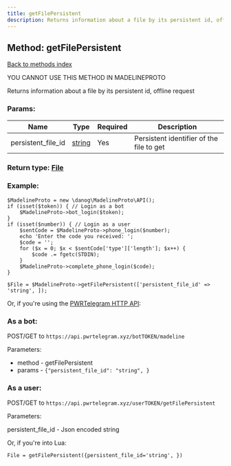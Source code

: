 ```yaml
---
title: getFilePersistent
description: Returns information about a file by its persistent id, offline request
---
```

## Method: getFilePersistent  
[Back to methods index](index.md)


YOU CANNOT USE THIS METHOD IN MADELINEPROTO


Returns information about a file by its persistent id, offline request

### Params:

| Name     |    Type       | Required | Description |
|----------|---------------|----------|-------------|
|persistent\_file\_id|[string](../types/string.md) | Yes|Persistent identifier of the file to get|


### Return type: [File](../types/File.md)

### Example:


```
$MadelineProto = new \danog\MadelineProto\API();
if (isset($token)) { // Login as a bot
    $MadelineProto->bot_login($token);
}
if (isset($number)) { // Login as a user
    $sentCode = $MadelineProto->phone_login($number);
    echo 'Enter the code you received: ';
    $code = '';
    for ($x = 0; $x < $sentCode['type']['length']; $x++) {
        $code .= fgetc(STDIN);
    }
    $MadelineProto->complete_phone_login($code);
}

$File = $MadelineProto->getFilePersistent(['persistent_file_id' => 'string', ]);
```

Or, if you're using the [PWRTelegram HTTP API](https://pwrtelegram.xyz):

### As a bot:

POST/GET to `https://api.pwrtelegram.xyz/botTOKEN/madeline`

Parameters:

* method - getFilePersistent
* params - `{"persistent_file_id": "string", }`



### As a user:

POST/GET to `https://api.pwrtelegram.xyz/userTOKEN/getFilePersistent`

Parameters:

persistent_file_id - Json encoded string




Or, if you're into Lua:

```
File = getFilePersistent({persistent_file_id='string', })
```

